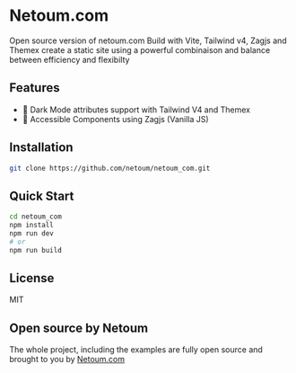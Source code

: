 # Netoum.com

Open source version of netoum.com
Build with Vite, Tailwind v4, Zagjs and Themex create a static site using a powerful combinaison and balance between efficiency and flexibilty
## Features

- 🎨 Dark Mode attributes support with Tailwind V4 and Themex
- 📱 Accessible Components using Zagjs (Vanilla JS)

## Installation

```bash
git clone https://github.com/netoum/netoum_com.git
```

## Quick Start

```bash
cd netoum_com
npm install
npm run dev
# or
npm run build

```

## License

MIT

## Open source by Netoum
The whole project, including the examples are fully open source and brought to you by [Netoum.com](https://www.netoum.com)
